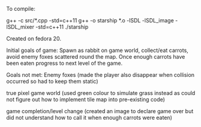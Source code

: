 To compile:

g++ -c src/*.cpp -std=c++11
g++ -o starship *.o -lSDL -lSDL_image -lSDL_mixer -std=c++11
./starship

Created on fedora 20.

Initial goals of game:
Spawn as rabbit on game world, collect/eat carrots, avoid enemy foxes scattered round the map. Once enough carrots have been eaten
progress to next level of the game. 

Goals not met: 
Enemy foxes (made the player also disappear when collision occurred so had to keep them static)

true pixel game world (used green colour to simulate grass instead as could not figure out how to implement tile map
into pre-existing code)

game completion/level change (created an image to declare game over but did not understand how to call it when enough carrots
were eaten)